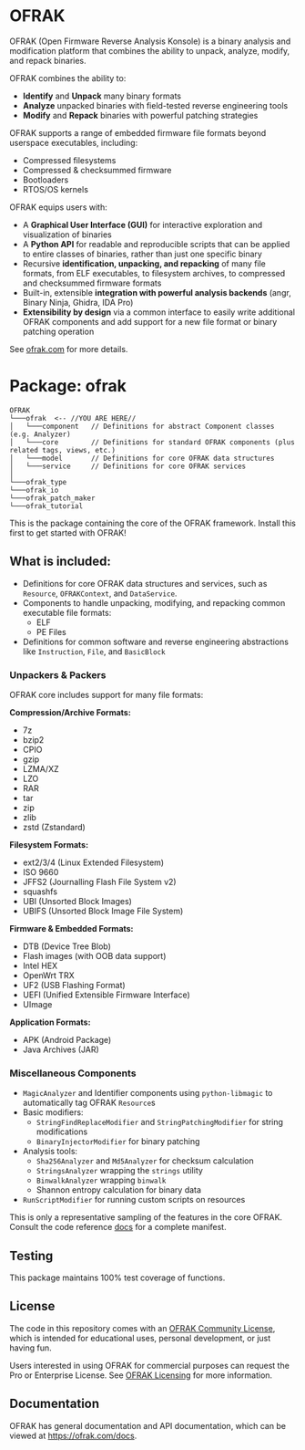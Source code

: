 # OFRAK
OFRAK (Open Firmware Reverse Analysis Konsole) is a binary analysis and modification platform that combines the ability to unpack, analyze, modify, and repack binaries.

OFRAK combines the ability to:

- **Identify** and **Unpack** many binary formats
- **Analyze** unpacked binaries with field-tested reverse engineering tools
- **Modify** and **Repack** binaries with powerful patching strategies

OFRAK supports a range of embedded firmware file formats beyond userspace executables, including:

- Compressed filesystems
- Compressed & checksummed firmware
- Bootloaders
- RTOS/OS kernels

OFRAK equips users with:
- A **Graphical User Interface (GUI)** for interactive exploration and visualization of binaries
- A **Python API** for readable and reproducible scripts that can be applied to entire classes of binaries, rather than just one specific binary
- Recursive **identification, unpacking, and repacking** of many file formats, from ELF executables, to filesystem archives, to compressed and checksummed firmware formats
- Built-in, extensible **integration with powerful analysis backends** (angr, Binary Ninja, Ghidra, IDA Pro)
- **Extensibility by design** via a common interface to easily write additional OFRAK components and add support for a new file format or binary patching operation

See [ofrak.com](https://ofrak.com) for more details.

# Package: ofrak

```
OFRAK
└───ofrak  <-- //YOU ARE HERE//
│   └───component   // Definitions for abstract Component classes (e.g. Analyzer)
│   └───core        // Definitions for standard OFRAK components (plus related tags, views, etc.)
│   └───model       // Definitions for core OFRAK data structures
│   └───service     // Definitions for core OFRAK services
│   
└───ofrak_type
└───ofrak_io
└───ofrak_patch_maker
└───ofrak_tutorial
```

This is the package containing the core of the OFRAK framework. Install this first to get started with OFRAK!

 ## What is included:

- Definitions for core OFRAK data structures and services, such as `Resource`, `OFRAKContext`, and `DataService`.
- Components to handle unpacking, modifying, and repacking common executable file formats:
  - ELF
  - PE Files
- Definitions for common software and reverse engineering abstractions like `Instruction`, `File`, and `BasicBlock`

### Unpackers & Packers

OFRAK core includes support for many file formats:

**Compression/Archive Formats:**
- 7z
- bzip2
- CPIO
- gzip
- LZMA/XZ
- LZO
- RAR
- tar
- zip
- zlib
- zstd (Zstandard)

**Filesystem Formats:**
- ext2/3/4 (Linux Extended Filesystem)
- ISO 9660
- JFFS2 (Journalling Flash File System v2)
- squashfs
- UBI (Unsorted Block Images)
- UBIFS (Unsorted Block Image File System)

**Firmware & Embedded Formats:**
- DTB (Device Tree Blob)
- Flash images (with OOB data support)
- Intel HEX
- OpenWrt TRX
- UF2 (USB Flashing Format)
- UEFI (Unified Extensible Firmware Interface)
- UImage

**Application Formats:**
- APK (Android Package)
- Java Archives (JAR)

### Miscellaneous Components

- `MagicAnalyzer` and Identifier components using `python-libmagic` to automatically tag OFRAK `Resource`s
- Basic modifiers:
  - `StringFindReplaceModifier` and `StringPatchingModifier` for string modifications
  - `BinaryInjectorModifier` for binary patching
- Analysis tools:
  - `Sha256Analyzer` and `Md5Analyzer` for checksum calculation
  - `StringsAnalyzer` wrapping the `strings` utility
  - `BinwalkAnalyzer` wrapping `binwalk`
  - Shannon entropy calculation for binary data
- `RunScriptModifier` for running custom scripts on resources

This is only a representative sampling of the features in the core OFRAK. Consult the code reference [docs](https://ofrak.com/docs) for a
complete manifest.

## Testing
This package maintains 100% test coverage of functions.

## License
The code in this repository comes with an [OFRAK Community License](https://github.com/redballoonsecurity/ofrak/blob/master/LICENSE), which is intended for educational uses, personal development, or just having fun.

Users interested in using OFRAK for commercial purposes can request the Pro or Enterprise License. See [OFRAK Licensing](https://ofrak.com/license/) for more information.

## Documentation
OFRAK has general documentation and API documentation, which can be viewed at <https://ofrak.com/docs>.
